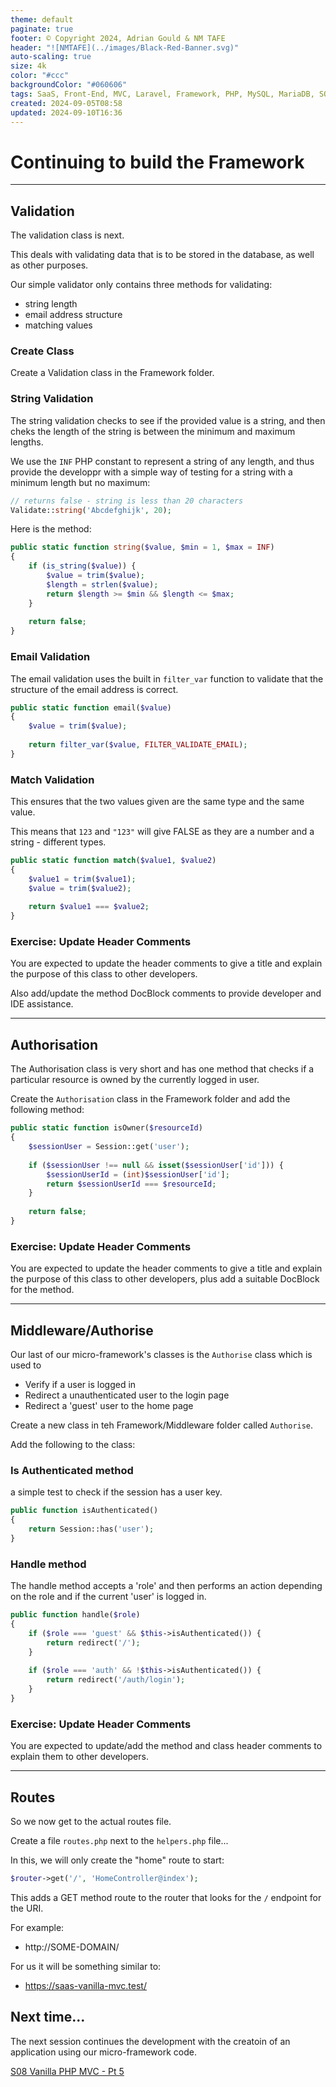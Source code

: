 ```yaml
---
theme: default
paginate: true
footer: © Copyright 2024, Adrian Gould & NM TAFE
header: "![NMTAFE](../images/Black-Red-Banner.svg)"
auto-scaling: true
size: 4k
color: "#ccc"
backgroundColor: "#060606"
tags: SaaS, Front-End, MVC, Laravel, Framework, PHP, MySQL, MariaDB, SQLite, Testing, Unit Testing, Feature Testing, PEST
created: 2024-09-05T08:58
updated: 2024-09-10T16:36
---
```



# Continuing to build the Framework


---

## Validation

The validation class is next.

This deals with validating data that is to be stored in the database, as well as other purposes.

Our simple validator only contains three methods for validating:
- string length
- email address structure
- matching values

### Create Class

Create a Validation class in the Framework folder.

### String Validation

The string validation checks to see if the provided value is a string, and then cheks the length of the string is between the minimum and maximum lengths.

We use the `INF` PHP constant to represent a string of any length, and thus provide the developpr with a simple way of testing for a string with a minimum length but no maximum:

```php
// returns false - string is less than 20 characters
Validate::string('Abcdefghijk', 20);
```



Here is the method:

```php
public static function string($value, $min = 1, $max = INF)  
{  
    if (is_string($value)) {  
        $value = trim($value);  
        $length = strlen($value);  
        return $length >= $min && $length <= $max;  
    }  
  
    return false;  
}
```



### Email Validation

The email validation uses the built in `filter_var` function to validate that the structure of the email address is correct.

```php
public static function email($value)  
{  
    $value = trim($value);  
  
    return filter_var($value, FILTER_VALIDATE_EMAIL);  
}
```

### Match Validation

This ensures that the two values given are the same type and the same value.

This means that `123` and `"123"` will give FALSE as they are a number and a string - different types. 

```php
public static function match($value1, $value2)  
{  
    $value1 = trim($value1);  
    $value = trim($value2);  
  
    return $value1 === $value2;  
}
```



### Exercise: Update Header Comments

You are expected to update the header comments to give a title and explain the purpose of this class to other developers.

Also add/update the method DocBlock comments to provide developer and IDE assistance.

---


## Authorisation

The Authorisation class is very short and has one method that checks if a particular resource is owned by the currently logged in user.

Create the `Authorisation` class in the Framework folder and add the following method:

```php
public static function isOwner($resourceId)  
{  
    $sessionUser = Session::get('user');  
  
    if ($sessionUser !== null && isset($sessionUser['id'])) {  
        $sessionUserId = (int)$sessionUser['id'];  
        return $sessionUserId === $resourceId;  
    }  
  
    return false;  
}
```



### Exercise: Update Header Comments

You are expected to update the header comments to give a title and explain the purpose of this class to other developers, plus add a suitable DocBlock for the method.

---


## Middleware/Authorise

Our last of our micro-framework's classes is the `Authorise` class which is used to 

- Verify if a user is logged in
- Redirect a unauthenticated user to the login page
- Redirect a 'guest' user to the home page

Create a new class in teh Framework/Middleware folder called `Authorise`.

Add the following to the class:

### Is Authenticated method

a simple test to check if the session has a user key.

```php
public function isAuthenticated()  
{  
    return Session::has('user');  
}
```


### Handle method

The handle method accepts a 'role' and then performs an action depending on the role and if the current 'user' is logged in.

```php
public function handle($role)  
{  
    if ($role === 'guest' && $this->isAuthenticated()) {  
        return redirect('/');  
    }  
  
    if ($role === 'auth' && !$this->isAuthenticated()) {  
        return redirect('/auth/login');  
    }  
}
```


### Exercise: Update Header Comments

You are expected to update/add the method and class header comments to explain them to other developers.

---

## Routes

So we now get to the actual routes file.

Create a file `routes.php` next to the `helpers.php` file...

In this, we will only create the "home" route to start:

```php
$router->get('/', 'HomeController@index');  
```

This adds a GET method route to the router that looks for the `/` endpoint for the URI.

For example:
- http://SOME-DOMAIN/

For us it will be something similar to:
- https://saas-vanilla-mvc.test/


## Next time...

The next session continues the development with the creatoin of an application using our micro-framework code.

[S08 Vanilla PHP MVC - Pt 5](session-08/S08-Vanilla-PHP-MVC-Pt-05.md)
